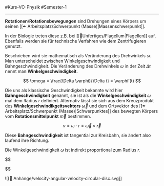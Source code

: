 #Kurs-VO-Physik #Semester-1

---

**Rotationen**/**Rotationsbewegungen** sind Drehungen eines Körpers um seinen [[✒ Arbeitsplatz/Schwerpunkt (Masse)|Massenschwerpunkt]].

In der Biologie treten diese z.B. bei [[📂Unfertiges/Flagellum|Flagellen]] auf. Ebenfalls werden sie für technische Verfahren wie dem Zentrifugieren genutzt.

Beschrieben wird sie mathematisch als Veränderung des Drehwinkels $\omega$. Man unterscheidet zwischen Winkelgeschwindigkeit und Bahngeschwindigkeit. Die Veränderung des Drehwinkels $\omega$ in der Zeit $\Delta t$ nennt man **Winkelgeschwindigkeit**.

$$
\omega = \frac{\Delta \varphi}{\Delta t} = \varphi'(t)
$$

Die uns als klassische Geschwindigkeit bekannte wird hier **Bahngeschwindigkeit** genannt, sie ist als die **Winkelgeschwindigkeit** $\omega$ mal dem Radius $r$ definiert. Alternativ lässt sie sich aus dem Kreuzprodukt des **Winkelgeschwindikgeitsvektors** $\vec{\omega}$ und dem Ortsvektor des [[✒ Arbeitsplatz/Schwerpunkt (Masse)|Schwerpunktes]] des bewegten Körpers vom **Rotationsmittelpunkt** $\vec{m}$ bestimmen.

$$
v = \omega \cdot r = \vec{\omega} \times \vec{r}
$$

Diese **Bahngeschwindigkeit** ist tangential zur Kreisbahn, sie ändert also laufend ihre Richtung.

Die Winkelgeschwindigkeit $\omega$ ist indirekt proportional zum Radius $r$.

$$

$$

![[📎 Anhänge/velocity-angular-velocity-circular-disc.svg]]